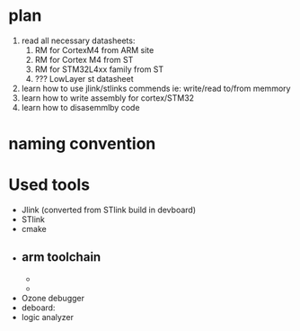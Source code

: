 # plan 
1. read all necessary datasheets:
   1. RM for CortexM4 from ARM site
   2. RM for Cortex M4 from ST 
   3. RM for STM32L4xx family from ST 
   4. ??? LowLayer st datasheet  
2. learn how to use jlink/stlinks commends ie: write/read to/from memmory 
3. learn how to write assembly for cortex/STM32
4. learn how to disasemmlby code 

# naming convention 


# Used tools 
- Jlink (converted from STlink build in devboard) 
- STlink 
- cmake 
- arm toolchain 
    - 
    - 
    - 
- Ozone debugger 
- deboard:
- logic analyzer 

